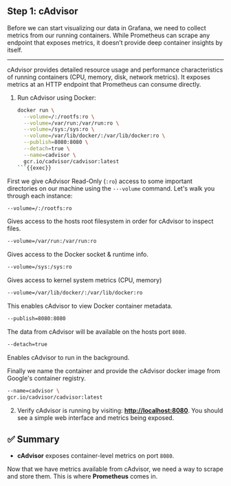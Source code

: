 ## Step 1: cAdvisor

Before we can start visualizing our data in Grafana, we need to collect metrics from our running containers. While Prometheus can scrape any endpoint that exposes metrics, it doesn’t provide deep container insights by itself.

---

cAdvisor provides detailed resource usage and performance characteristics of running containers (CPU, memory, disk, network metrics). It exposes metrics at an HTTP endpoint that Prometheus can consume directly.

1. Run cAdvisor using Docker:

   ```bash
   docker run \
     --volume=/:/rootfs:ro \
     --volume=/var/run:/var/run:ro \
     --volume=/sys:/sys:ro \
     --volume=/var/lib/docker/:/var/lib/docker:ro \
     --publish=8080:8080 \
     --detach=true \
     --name=cadvisor \
     gcr.io/cadvisor/cadvisor:latest
   ```{{exec}}

First we give cAdvisor Read-Only (`:ro`) access to some important directories on our machine using the `---volume` command. Let's walk you through each instance:

```bash
--volume=/:/rootfs:ro
```

Gives access to the hosts root filesystem in order for cAdvisor to inspect files.

```bash
--volume=/var/run:/var/run:ro
```

Gives access to the Docker socket & runtime info.

```bash
--volume=/sys:/sys:ro
```

Gives access to kernel system metrics (CPU, memory)

```bash
--volume=/var/lib/docker/:/var/lib/docker:ro
```

This enables cAdvisor to view Docker container metadata.

```bash
--publish=8080:8080
```

The data from cAdvisor will be available on the hosts port `8080`.

```bash
--detach=true
```

Enables cAdvisor to run in the background.

Finally we name the container and provide the cAdvisor docker image from Google's container registry.

```bash
--name=cadvisor \
gcr.io/cadvisor/cadvisor:latest
```

2. Verify cAdvisor is running by visiting: **[http://localhost:8080]({{TRAFFIC_HOST1_8080}})**. You should see a simple web interface and metrics being exposed.


## ✅ Summary

- **cAdvisor** exposes container-level metrics on port `8080`.

Now that we have metrics available from cAdvisor, we need a way to scrape and store them. This is where **Prometheus** comes in.
